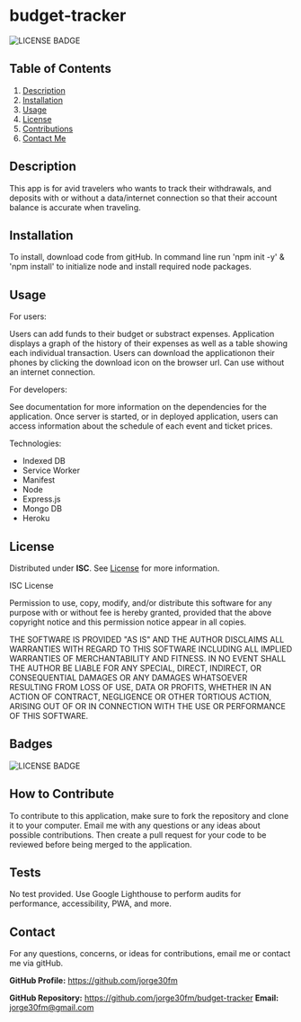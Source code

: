 # budget-tracker


![LICENSE BADGE](https://img.shields.io/badge/license-ISC-brightgreen?style=for-the-badge)

## Table of Contents

1. [Description](#description)
2. [Installation](#installation)
3. [Usage](#usage)
4. [License](#license)
5. [Contributions](#how-to-contribute)
6. [Contact Me](#contact)

## Description
This app is for avid travelers who wants to track their withdrawals, and deposits with or without a data/internet connection
so that their account balance is accurate when traveling.


## Installation
To install, download code from gitHub. In command line run 'npm init -y' & 'npm install' to initialize node and install required node packages.


## Usage
For users:

Users can add funds to their budget or substract expenses. Application displays a graph of the history of their expenses as well as a table showing each individual transaction. Users can download the applicationon their phones by clicking the download icon on the browser url. Can use without an internet connection.

For developers:

See documentation for more information on the dependencies for the application. Once server is started, or in deployed application, users can access information about the schedule of each event and ticket prices.

Technologies:

- Indexed DB
- Service Worker
- Manifest
- Node
- Express.js
- Mongo DB
- Heroku
## License

Distributed under **ISC**. See [License](https://spdx.org/licenses/ISC.html) for more information.



ISC License

Permission to use, copy, modify, and/or distribute this software for any purpose with or without fee is hereby granted, provided that the above copyright notice and this permission notice appear in all copies.

THE SOFTWARE IS PROVIDED "AS IS" AND THE AUTHOR DISCLAIMS ALL WARRANTIES WITH REGARD TO THIS SOFTWARE INCLUDING ALL IMPLIED WARRANTIES OF MERCHANTABILITY AND FITNESS. IN NO EVENT SHALL THE AUTHOR BE LIABLE FOR ANY SPECIAL, DIRECT, INDIRECT, OR CONSEQUENTIAL DAMAGES OR ANY DAMAGES WHATSOEVER RESULTING FROM LOSS OF USE, DATA OR PROFITS, WHETHER IN AN ACTION OF CONTRACT, NEGLIGENCE OR OTHER TORTIOUS ACTION, ARISING OUT OF OR IN CONNECTION WITH THE USE OR PERFORMANCE OF THIS SOFTWARE.

## Badges

![LICENSE BADGE](https://img.shields.io/badge/license-ISC-brightgreen?style=for-the-badge)

## How to Contribute

To contribute to this application, make sure to fork the repository and clone it to your computer. Email me with any questions or any ideas about possible contributions. Then create a pull request for your code to be reviewed before being merged to the application.

## Tests
No test provided. Use Google Lighthouse to perform audits for performance, accessibility, PWA, and more.

## Contact

For any questions, concerns, or ideas for contributions, email me or contact me via gitHub.

**GitHub Profile:** <https://github.com/jorge30fm>

**GitHub Repository:** <https://github.com/jorge30fm/budget-tracker>
**Email:** jorge30fm@gmail.com






